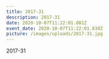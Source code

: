 ```yaml
---
title: 2017-31
description: 2017-31
date: 2020-10-07T11:22:01.801Z
event_date: 2020-10-07T11:22:01.838Z
picture: /images/uploads/2017-31.jpg
---
```

2017-31